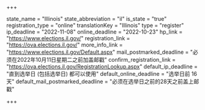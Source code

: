 +++

state_name = "Illinois"
state_abbreviation = "il"
is_state = "true"
registration_type = "online"
translationKey = "Illinois"
type = "register"
ip_deadline = "2022-11-08"
online_deadline = "2022-10-23"
hp_link = "https://www.elections.il.gov/"
registration_link = "https://ova.elections.il.gov/"
more_info_link = "https://www.elections.il.gov/Default.aspx"
mail_postmarked_deadline = "必须在2022年10月11日星期二之前加盖邮戳"
confirm_registration_link = "https://ova.elections.il.gov/RegistrationLookup.aspx"
default_ip_deadline = "直到选举日 (包括选举日) 都可以使用"
default_online_deadline = "选举日前 16 天"
default_mail_postmarked_deadline = "必须在选举日之前的28天之前盖上邮戳"

+++